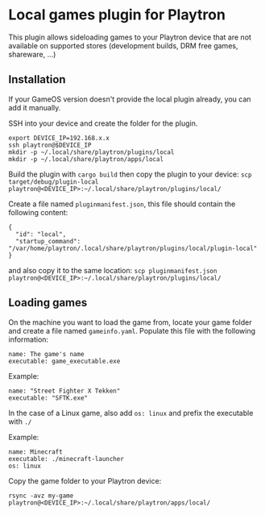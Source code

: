 # Local games plugin for Playtron

This plugin allows sideloading games to your Playtron device that are not 
available on supported stores (development builds, DRM free games, shareware, ...)

## Installation

If your GameOS version doesn't provide the local plugin already, you can add it manually.

SSH into your device and create the folder for the plugin.

```
export DEVICE_IP=192.168.x.x
ssh playtron@$DEVICE_IP
mkdir -p ~/.local/share/playtron/plugins/local
mkdir -p ~/.local/share/playtron/apps/local
```

Build the plugin with `cargo build` then copy the plugin to your device:
`scp target/debug/plugin-local playtron@<DEVICE_IP>:~/.local/share/playtron/plugins/local/`

Create a file named `pluginmanifest.json`, this file should contain the following content: 

```
{
  "id": "local",
  "startup_command": "/var/home/playtron/.local/share/playtron/plugins/local/plugin-local"
}
```

and also copy it to the same location:
`scp pluginmanifest.json playtron@<DEVICE_IP>:~/.local/share/playtron/plugins/local/`


## Loading games

On the machine you want to load the game from, locate your game folder 
and create a file named `gameinfo.yaml`. Populate this file with the following information:

```
name: The game's name
executable: game_executable.exe
```

Example:

```
name: "Street Fighter X Tekken"
executable: "SFTK.exe"
```

In the case of a Linux game, also add `os: linux` and prefix the executable with `./`

Example:

```
name: Minecraft
executable: ./minecraft-launcher
os: linux
```

Copy the game folder to your Playtron device:

```
rsync -avz my-game playtron@<DEVICE_IP>:~/.local/share/playtron/apps/local/
```

